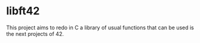 # libft42
This project aims to redo in C a library of usual functions that can be used is the next projects of 42.
